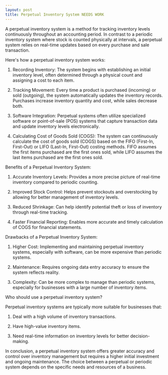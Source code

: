 ```yaml
---
layout: post
title: Perpetual Inventory System NEEDS WORK
---
```


A perpetual inventory system is a method for tracking inventory levels continuously throughout an accounting period.  In contrast to a periodic inventory system where stock is counted physically at intervals, a perpetual system relies on real-time updates based on every purchase and sale transaction.

Here's how a perpetual inventory system works:

1. Recording Inventory: The system begins with establishing an initial inventory level, often determined through a physical count and assigning a cost to each item.

2. Tracking Movement: Every time a product is purchased (incoming) or sold (outgoing), the system automatically updates the inventory records. Purchases increase inventory quantity and cost, while sales decrease both.

3. Software Integration: Perpetual systems often utilize specialized software or point-of-sale (POS) systems that capture transaction data and update inventory levels electronically.

4. Calculating Cost of Goods Sold (COGS): The system can continuously calculate the cost of goods sold (COGS) based on the FIFO (First-In, First-Out) or LIFO (Last-In, First-Out) costing methods. FIFO assumes the first items purchased are the first ones sold, while LIFO assumes the last items purchased are the first ones sold.

Benefits of a Perpetual Inventory System:

1. Accurate Inventory Levels: Provides a more precise picture of real-time inventory compared to periodic counting.

2. Improved Stock Control: Helps prevent stockouts and overstocking by allowing for better management of inventory levels.

3. Reduced Shrinkage: Can help identify potential theft or loss of inventory through real-time tracking.

4. Faster Financial Reporting: Enables more accurate and timely calculation of COGS for financial statements.

Drawbacks of a Perpetual Inventory System:

1. Higher Cost: Implementing and maintaining perpetual inventory systems, especially with software, can be more expensive than periodic systems.

2. Maintenance: Requires ongoing data entry accuracy to ensure the system reflects reality.

3. Complexity: Can be more complex to manage than periodic systems, especially for businesses with a large number of inventory items.

Who should use a perpetual inventory system?

Perpetual inventory systems are typically more suitable for businesses that:

1. Deal with a high volume of inventory transactions.

2. Have high-value inventory items.

3. Need real-time information on inventory levels for better decision-making.

In conclusion, a perpetual inventory system offers greater accuracy and control over inventory management but requires a higher initial investment and ongoing maintenance.  The choice between a perpetual or periodic system depends on the specific needs and resources of a business.